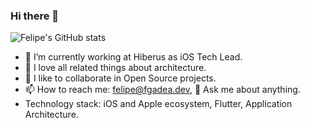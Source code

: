 ### Hi there 👋

![Felipe's GitHub stats](https://github-readme-stats.vercel.app/api?username=fgadea&show_icons=true&theme=transparent)

<!--**fgadea/fgadea** is a ✨ _special_ ✨ repository because its `README.md` (this file) appears on your GitHub profile.

Here are some ideas to get you started:-->

- 🔭 I’m currently working at Hiberus as iOS Tech Lead.
- 🔭 I love all related things about architecture.
- 👯 I like to collaborate in Open Source projects.
- 📫 How to reach me: felipe@fgadea.dev, 💬 Ask me about anything.
- Technology stack: iOS and Apple ecosystem, Flutter, Application Architecture.
<!--
- 😄 Pronouns: ...
- ⚡ Fun fact: ...
-->

<!--![Top Langs](https://github-readme-stats.vercel.app/api/top-langs/?username=fgadea)-->

